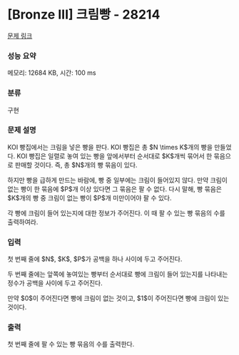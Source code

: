 # [Bronze III] 크림빵 - 28214 

[문제 링크](https://www.acmicpc.net/problem/28214) 

### 성능 요약

메모리: 12684 KB, 시간: 100 ms

### 분류

구현

### 문제 설명

<p>KOI 빵집에서는 크림을 넣은 빵을 판다. KOI 빵집은 총 $N \times K$개의 빵을 만들었다. KOI 빵집은 일렬로 놓여 있는 빵을 앞에서부터 순서대로 $K$개씩 묶어서 한 묶음으로 판매할 것이다. 즉, 총 $N$개의 빵 묶음이 있다.</p>

<p>하지만 빵을 급하게 만드는 바람에, 빵 중 일부에는 크림이 들어있지 않다. 만약 크림이 없는 빵이 한 묶음에 $P$개 이상 있다면 그 묶음은 팔 수 없다. 다시 말해, 빵 묶음은 $K$개의 빵 중 크림이 없는 빵이 $P$개 미만이어야 팔 수 있다.</p>

<p>각 빵에 크림이 들어 있는지에 대한 정보가 주어진다. 이 때 팔 수 있는 빵 묶음의 수를 출력하여라.</p>

### 입력 

 <p>첫 번째 줄에 $N$, $K$, $P$가 공백을 하나 사이에 두고 주어진다.</p>

<p>두 번째 줄에는 앞쪽에 놓여있는 빵부터 순서대로 빵에 크림이 들어 있는지를 나타내는 정수가 공백을 사이에 두고 주어진다.</p>

<p>만약 $0$이 주어진다면 빵에 크림이 없는 것이고, $1$이 주어진다면 빵에 크림이 있는 것이다.</p>

### 출력 

 <p>첫 번째 줄에 팔 수 있는 빵 묶음의 수를 출력한다.</p>

